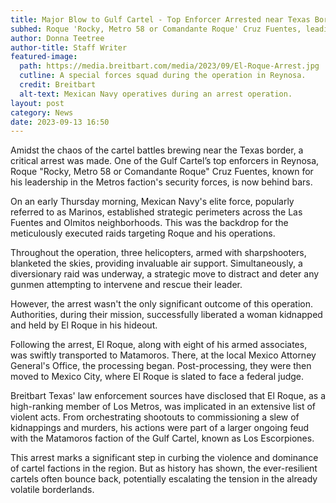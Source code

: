 ```yaml
---
title: Major Blow to Gulf Cartel - Top Enforcer Arrested near Texas Border
subhed: Roque 'Rocky, Metro 58 or Comandante Roque' Cruz Fuentes, leading figure in ongoing turf war, nabbed by Mexican Marines in Reynosa.
author: Donna Teetree
author-title: Staff Writer
featured-image: 
  path: https://media.breitbart.com/media/2023/09/El-Roque-Arrest.jpg
  cutline: A special forces squad during the operation in Reynosa.
  credit: Breitbart
  alt-text: Mexican Navy operatives during an arrest operation.
layout: post
category: News
date: 2023-09-13 16:50
---
```


Amidst the chaos of the cartel battles brewing near the Texas border, a critical arrest was made. One of the Gulf Cartel’s top enforcers in Reynosa, Roque "Rocky, Metro 58 or Comandante Roque" Cruz Fuentes, known for his leadership in the Metros faction's security forces, is now behind bars.

On an early Thursday morning, Mexican Navy's elite force, popularly referred to as Marinos, established strategic perimeters across the Las Fuentes and Olmitos neighborhoods. This was the backdrop for the meticulously executed raids targeting Roque and his operations. 

Throughout the operation, three helicopters, armed with sharpshooters, blanketed the skies, providing invaluable air support. Simultaneously, a diversionary raid was underway, a strategic move to distract and deter any gunmen attempting to intervene and rescue their leader. 

However, the arrest wasn't the only significant outcome of this operation. Authorities, during their mission, successfully liberated a woman kidnapped and held by El Roque in his hideout.

Following the arrest, El Roque, along with eight of his armed associates, was swiftly transported to Matamoros. There, at the local Mexico Attorney General's Office, the processing began. Post-processing, they were then moved to Mexico City, where El Roque is slated to face a federal judge.

Breitbart Texas' law enforcement sources have disclosed that El Roque, as a high-ranking member of Los Metros, was implicated in an extensive list of violent acts. From orchestrating shootouts to commissioning a slew of kidnappings and murders, his actions were part of a larger ongoing feud with the Matamoros faction of the Gulf Cartel, known as Los Escorpiones.

This arrest marks a significant step in curbing the violence and dominance of cartel factions in the region. But as history has shown, the ever-resilient cartels often bounce back, potentially escalating the tension in the already volatile borderlands. 
